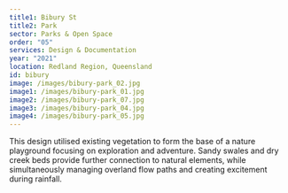 ```yaml
---
title1: Bibury St
title2: Park
sector: Parks & Open Space
order: "05"
services: Design & Documentation
year: "2021"
location: Redland Region, Queensland
id: bibury
image: /images/bibury-park_02.jpg
image1: /images/bibury-park_01.jpg
image2: /images/bibury-park_07.jpg
image3: /images/bibury-park_04.jpg
image4: /images/bibury-park_05.jpg
---
```


This design utilised existing vegetation to form the base of a
nature playground focusing on exploration and adventure. Sandy swales and dry
creek beds provide further connection to natural elements, while
simultaneously managing overland flow paths and creating excitement during
rainfall.
